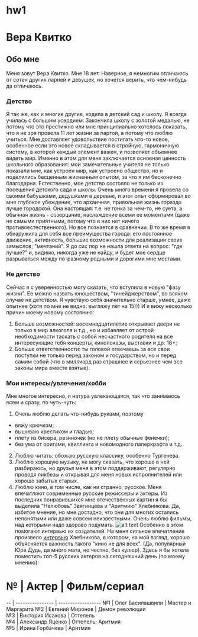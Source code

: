 # hw1
# Вера Квитко
## Обо мне
Меня зовут Вера Квитко. Мне 18 лет. Наверное, я немногим отличаюсь от сотен других парней и девушек, но хочется верить, что чем-нибудь да отличаюсь.
### Детство
Я так же, как и многие другие, ходила в детский сад и школу. Я всегда училась с большим усердием. Закончила школу с золотой медалью, не потому что это престижно или мне принципиально хотелось показать, что я не зря провела 11 лет жизни за партой, а потому что люблю учиться. Мне доставляет удовольствие постигать что-то новое, особенное если это новое складывается в стройную, гармоничную систему, в которой каждый элемент важен, и позволяет объемнее видеть мир. Именно в этом для меня заключается основная ценность школьного образования: мои замечательные учителя не только показали мне, как устроен мир, как устроено общество, но и поделились бесценным жизненным опытом, за что я им бесконечно благодарна. 
Естественно, мое детство состояло не только из посещения детского сада и школы. Очень много времени я провела со своими бабушками, дедушками в деревне, и этот опыт сформировал во мне глубокое убеждение, что архаичная, привольная жизнь гораздо лучше городской. Она настоящая: т.е. не гонка за чем-то, не суета, а обычная жизнь - созерцание, наслаждение всеми ее моментами (даже не самыми приятными, потому что в них нет ничего противоестественного). Но все познается в сравнении. В то же время я обнаружила для себя все преимущества города: его постоянное движение, активность, большие возможности для реализации своих замыслов, "мечтаний". Я до сих пор не нашла ответа на вопрос: "где лучше?" и, видимо, никогда уже не найду,  и будет мое сердце разрываться между по-разному родными и дорогими мне местами.
### Не детство
Сейчас я с уверенностью могу сказать, что вступила в новую "фазу жизни". Ее можно назвать юношеством, "тинейджерством", во всяком случае не детством. Я чувствую себя значительно старше, умнее, даже опытнее (хотя по мне не видно: выгляжу лет на 15))) И я вижу несколько причин моему новому состоянию:
1. Больше возможностей: восемнадцатилетие открывает двери не только в мир алкоголя и т.д., но и избавляет от острой необходимости таскать с собой несчастного родителя на все интересующие тебя концерты, кинопоказы, выставки и др. 18+;
2. Больше ответственности: ты головой отвечаешь за все свои поступки не только перед законом и государством, но и перед самим собой (что в миллиард раз страшнее и серьезнее чем все законы мира вместе взятые).
### Мои интересы/увлечения/хобби
Мне многое интересно, я натура увлекающаяся, так что занимаюсь всем и сразу, по чуть-чуть:
1. Очень люблю делать что-нибудь руками, поэтому 
  * вяжу крючком; 
  * вышиваю крестиком и гладью;
  * плету из бисера, резиночек (но не плету обычные фенечки);
  * без ума от оригами, квиллинга и новомодного паперкрафта и т.д.   
2. Люблю читать: обожаю русскую классику, особенно Тургенева.
3. Люблю хорошую музыку, не могу сказать, что хорошо в ней разбираюсь, но друзья меня в этом поддерживают, регулярно проводя ликбезы и открывая для меня новых испролнителей или хорошо забытых старых.
4. Люблю кино, в том числе, как ни странно, русское. Меня впечатляют современные русские режиссеры и актеры. Из последних понравившихся мне отечественных картин я бы выделила "Нелюбовь" Звягинцева и "Аритмию" Хлебникова. Да, избитое мнение, но мне достадно, что они для многих остались непонятыми или даже совсем неизвестными. Очень люблю фильмы, над которыми надо здорово подумать.
![alt text](http://www.pravmir.ru/wp-content/uploads/2017/11/covers_42856111.jpg)
Особенно в этом помогают интервью их создателей. На меня сильное впечатление произвело [интервью](https://www.youtube.com/watch?v=hUNU1Quk7T8) Хлебникова, в котором, на мой взгляд, хорошо объясняется важность такого "кино не для всех". (Да, популярный Юра Дудь, да много мата, но честно, без купюр).
Здесь я бы хотела поместить топ-5 русских актеров на сегодняшний день (по моему мнению):
 
  # № | Актер            | Фильм/сериал       
  -- | ---------------- | ------------------ 
  №1 | Олег Басилашвили | Мастер и Маргарита 
  №2 | Евгений Миронов  | Демон революции    
  №3 | Виктория Исакова | Оттепель           
  №4 | Александр Яценко | Оттепель; Аритмия  
  №5 | Ирина Горбачева  | Аритмия            

